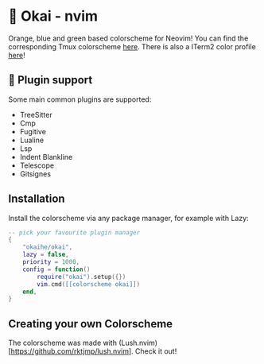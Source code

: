 # 🍊 Okai - nvim

Orange, blue and green based colorscheme for Neovim!
You can find the corresponding Tmux colorscheme [here](https://github.com/okaihe/tmux-okai). There is also a ITerm2 color profile [here](./extra/iterm2-okai.itermcolors)!

## 🔌 Plugin support

Some main common plugins are supported:

- TreeSitter
- Cmp
- Fugitive
- Lualine
- Lsp
- Indent Blankline
- Telescope
- Gitsignes

## Installation

Install the colorscheme via any package manager, for example with Lazy:

```lua
-- pick your favourite plugin manager
{
    "okaihe/okai",
    lazy = false,
    priority = 1000,
    config = function()
        require("okai").setup({})
        vim.cmd([[colorscheme okai]])
    end,
}
```

## Creating your own Colorscheme

The colorscheme was made with (Lush.nvim)[https://github.com/rktjmp/lush.nvim]. Check it out!
